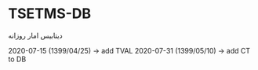 # TSETMS-DB

دیتابیس امار روزانه

2020-07-15 (1399/04/25) -> add TVAL
2020-07-31 (1399/05/10) -> add CT to DB
